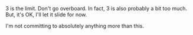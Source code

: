 3 is the limit. Don't go overboard. In fact, 3 is also probably a bit too much. But, it's OK, I'll let it slide for now.

I'm not committing to absolutely anything more than this.